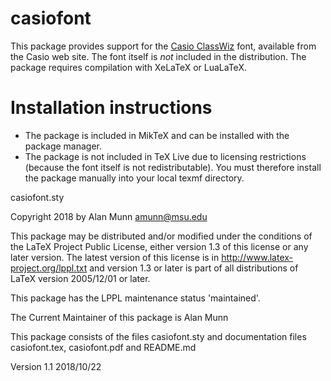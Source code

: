 # casiofont

This package provides support for the [Casio ClassWiz](https://edu.casio.com/forteachers/er/fontsets/index.php) font, available from the Casio web site.  The font itself is *not* included in the distribution.
The package requires compilation with XeLaTeX or LuaLaTeX.

# Installation instructions

 - The package is included in MikTeX and can be installed with the package manager.
 - The package is not included in TeX Live due to licensing restrictions (because the font itself is not redistributable). You must therefore install the package manually into your local texmf directory.


casiofont.sty

Copyright 2018 by Alan Munn amunn@msu.edu

This package may be distributed and/or modified under the
conditions of the LaTeX Project Public License, either version 1.3
of this license or any later version.
The latest version of this license is in
  http://www.latex-project.org/lppl.txt
and version 1.3 or later is part of all distributions of LaTeX
version 2005/12/01 or later.

This package has the LPPL maintenance status 'maintained'.

The Current Maintainer of this package is Alan Munn

This package consists of the files casiofont.sty and
documentation files casiofont.tex, casiofont.pdf and README.md

Version 1.1 2018/10/22


